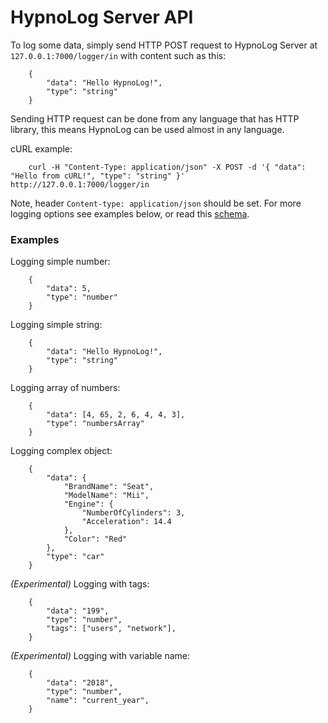 HypnoLog Server API
==================================

To log some data, simply send HTTP POST request to HypnoLog Server at  `127.0.0.1:7000/logger/in` with content such as this:
```
    {
        "data": "Hello HypnoLog!",
        "type": "string"
    }
```

Sending HTTP request can be done from any language that has HTTP library, this
means HypnoLog can be used almost in any language.

cURL example:
```
    curl -H "Content-Type: application/json" -X POST -d '{ "data": "Hello from cURL!", "type": "string" }' http://127.0.0.1:7000/logger/in
```

Note, header `Content-type: application/json` should be set.
For more logging options see examples below, or read this [schema](hypnolog-data-obejct-schema.json).


### Examples

Logging simple number:
```
    {
        "data": 5,
        "type": "number"
    }
```

Logging simple string:
```
    {
        "data": "Hello HypnoLog!",
        "type": "string"
    }
```

Logging array of numbers:
```
    {
        "data": [4, 65, 2, 6, 4, 4, 3],
        "type": "numbersArray"
    }
```

Logging complex object:
```
    {
        "data": {
            "BrandName": "Seat",
            "ModelName": "Mii",
            "Engine": {
                "NumberOfCylinders": 3,
                "Acceleration": 14.4
            },
            "Color": "Red"
        },
        "type": "car"
    }
```


*(Experimental)* Logging with tags:
```
    {
        "data": "199",
        "type": "number",
        "tags": ["users", "network"],
    }
```

*(Experimental)* Logging with variable name:
```
    {
        "data": "2018",
        "type": "number",
        "name": "current_year",
    }
```

